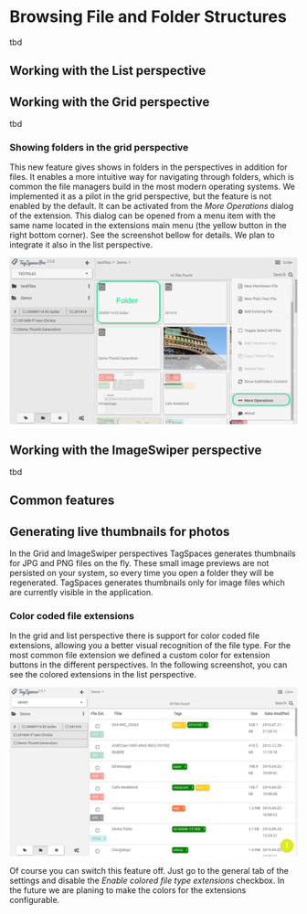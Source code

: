 # Browsing File and Folder Structures

tbd

## Working with the List perspective

## Working with the Grid perspective
tbd

### Showing folders in the grid perspective
This new feature gives shows in folders in the perspectives in addition for files. It enables a more intuitive way for navigating through folders, which is common the file managers build in the most modern operating systems. We implemented it as a pilot in the grid perspective, but the feature is not enabled by the default. It can be activated from the *More Operations* dialog of the extension. This dialog can be opened from a menu item with the same name located in the extensions main menu (the yellow button in the right bottom corner). See the screenshot bellow for details. We plan to integrate it also in the list perspective.

![subfolder support in the grid perspective](media/subfolder-support-grid-perspective.png)


## Working with the ImageSwiper perspective
tbd

## Common features

## Generating live thumbnails for photos

In the Grid and ImageSwiper perspectives TagSpaces generates thumbnails for JPG and PNG files on the fly. These small image previews are not persisted on your system, so every time you open a folder they will be regenerated. TagSpaces generates thumbnails only for image files which are currently visible in the application.

### Color coded file extensions
In the grid and list perspective there is support for color coded file extensions, allowing you a better visual recognition of the file type.  For the most common file extension we defined a custom color for extension buttons in the different perspectives. In the following screenshot, you can see the colored extensions in the list perspective.

![color codes file extensions in the list perspective](/media/color-coded-file-extensions-list.png)

Of course you can switch this feature off. Just go to the general tab of the settings and disable the *Enable colored file type extensions* checkbox. In the future we are planing to make the colors for the extensions configurable.
